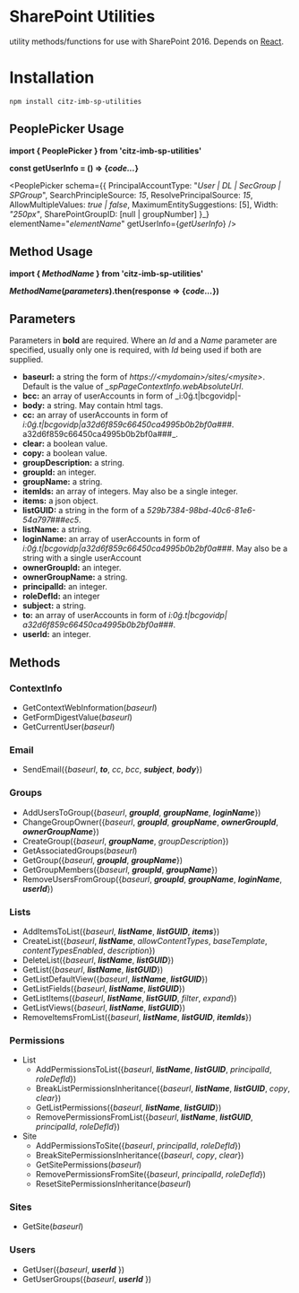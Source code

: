 # SharePoint Utilities

utility methods/functions for use with SharePoint 2016. Depends on [React](https://www.npmjs.com/package/react).

# Installation

`npm install citz-imb-sp-utilities`

## PeoplePicker Usage


**import { PeoplePicker } from 'citz-imb-sp-utilities'**

**const getUserInfo = () => {_code..._}**

<PeoplePicker
        schema={{
            PrincipalAccountType: "_User | DL | SecGroup | SPGroup_",
            SearchPrincipleSource: _15_,
            ResolvePrincipalSource: _15_,
            AllowMultipleValues: _true | false_,
            MaximumEntitySuggestions: [5],
            Width: _"250px"_,
            SharePointGroupID: [null | groupNumber]
        }_}
        elementName="_elementName_"
        getUserInfo={_getUserInfo_} />

## Method Usage

**import { _MethodName_  } from 'citz-imb-sp-utilities'**

**_MethodName_(_parameters_).then(response => {_code..._})**

## Parameters

Parameters in **bold** are required.  Where an _Id_ and a _Name_ parameter are specified, usually only one is required, with _Id_ being used if both are supplied.

- **baseurl:** a string the form of _https://\<mydomain\>/sites/\<mysite\>_.  Default is the value of *_spPageContextInfo.webAbsoluteUrl*.
- **bcc:** an array of userAccounts in form of _i:0ǵ.t|bcgovidp|-
- **body:** a string.  May contain html tags.
- **cc:** an array of userAccounts in form of _i:0ǵ.t|bcgovidp|a32d6f859c66450ca4995b0b2bf0a###_.
a32d6f859c66450ca4995b0b2bf0a###_.
- **clear:** a boolean value.
- **copy:** a boolean value.
- **groupDescription:** a string.
- **groupId:** an integer.
- **groupName:** a string.
- **itemIds:** an array of integers.  May also be a single integer.
- **items:** a json object.
- **listGUID:** a string in the form of a _529b7384-98bd-40c6-81e6-54a797###ec5_.
- **listName:** a string.
- **loginName:** an array of userAccounts in form of _i:0ǵ.t|bcgovidp|a32d6f859c66450ca4995b0b2bf0a###_.  May also be a string with a single userAccount
- **ownerGroupId:** an integer.
- **ownerGroupName:** a string.
- **principalId:** an integer.
- **roleDefId:** an integer
- **subject:** a string.
- **to:** an array of userAccounts in form of _i:0ǵ.t|bcgovidp|
a32d6f859c66450ca4995b0b2bf0a###_.
- **userId:** an integer.

## Methods

### ContextInfo

- GetContextWebInformation(_baseurl_)
- GetFormDigestValue(_baseurl_)
- GetCurrentUser(_baseurl_)

### Email

- SendEmail({_baseurl_, **_to_**, _cc_, _bcc_, **_subject_**, **_body_**})

### Groups

- AddUsersToGroup({_baseurl_, **_groupId_**, **_groupName_**, **_loginName_**})
- ChangeGroupOwner({_baseurl_, **_groupId_**, **_groupName_**, **_ownerGroupId_**, **_ownerGroupName_**})
- CreateGroup({_baseurl_, **_groupName_**, _groupDescription_})
- GetAssociatedGroups(_baseurl_)
- GetGroup({_baseurl_, **_groupId_**, **_groupName_**})
- GetGroupMembers({_baseurl_, **_groupId_**, **_groupName_**})
- RemoveUsersFromGroup({_baseurl_, **_groupId_**, **_groupName_**, **_loginName_**, **_userId_**})

### Lists
- AddItemsToList({_baseurl_, **_listName_**, **_listGUID_**, **_items_**})
- CreateList({_baseurl_, **_listName_**, _allowContentTypes_, _baseTemplate_, _contentTypesEnabled_, _description_})
- DeleteList({_baseurl_, **_listName_**, **_listGUID_**})
- GetList({_baseurl_, **_listName_**, **_listGUID_**})
- GetListDefaultView({_baseurl_, **_listName_**, **_listGUID_**})
- GetListFields({_baseurl_, **_listName_**, **_listGUID_**})
- GetListItems({_baseurl_, **_listName_**, **_listGUID_**, _filter_, _expand_})
- GetListViews({_baseurl_, **_listName_**, **_listGUID_**})
- RemoveItemsFromList({_baseurl_, **_listName_**, **_listGUID_**, **_itemIds_**})

### Permissions
- List
  - AddPermissionsToList({_baseurl_, **_listName_**, **_listGUID_**, _principalId_, _roleDefId_})
  - BreakListPermissionsInheritance({_baseurl_, **_listName_**, **_listGUID_**, _copy_, _clear_})
  - GetListPermissions({_baseurl_, **_listName_**, **_listGUID_**})
  - RemovePermissionsFromList({_baseurl_, **_listName_**, **_listGUID_**, _principalId_, _roleDefId_})
- Site
  - AddPermissionsToSite({_baseurl_, _principalId_, _roleDefId_})
  - BreakSitePermissionsInheritance({_baseurl_, _copy_, _clear_})
  - GetSitePermissions(_baseurl_)
  - RemovePermissionsFromSite({_baseurl_, _principalId_, _roleDefId_})
  - ResetSitePermissionsInheritance(_baseurl_)

### Sites
- GetSite(_baseurl_)

### Users
- GetUser({_baseurl_, **_userId_** })
- GetUserGroups({_baseurl_, **_userId_** })